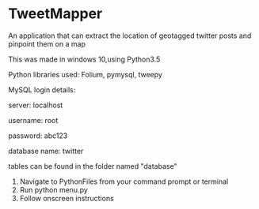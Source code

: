 # TweetMapper
An application that can extract the location of geotagged twitter posts and pinpoint them on a map

This was made in windows 10,using Python3.5

Python libraries used: Folium, pymysql, tweepy

MySQL login details: 

server: localhost

username: root

password: abc123

database name: twitter

tables can be found in the folder named "database"

1. Navigate to PythonFiles from your command prompt or terminal
2. Run python menu.py
3. Follow onscreen instructions

